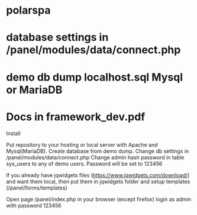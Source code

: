 # polarspa
# database settings in /panel/modules/data/connect.php
# demo db dump localhost.sql Mysql or MariaDB
# Docs in framework_dev.pdf

Install

Put repository to your hosting or local server with Apache and Mysql(MariaDB).
Create database from demo dump.
Change db settings in /panel/modules/data/connect.php
Change admin hash password in table sys_users to any of demo users. 
Password will be set to 123456


If you already have jqwidgets files (https://www.jqwidgets.com/download/) and want them local,
then put them in jqwidgets folder and setup templates (/panel/forms/templates)

Open page /panel/index.php in your browser (except firefox) login as admin with password 123456
